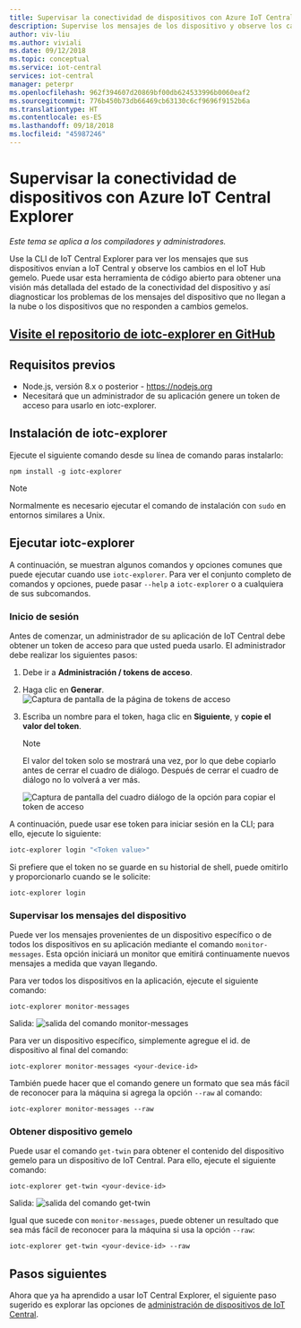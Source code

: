 ```yaml
---
title: Supervisar la conectividad de dispositivos con Azure IoT Central Explorer
description: Supervise los mensajes de los dispositivo y observe los cambios de los dispositivos gemelos mediante la CLI de IoT Central Explorer.
author: viv-liu
ms.author: viviali
ms.date: 09/12/2018
ms.topic: conceptual
ms.service: iot-central
services: iot-central
manager: peterpr
ms.openlocfilehash: 962f394607d20869bf00db624533996b0060eaf2
ms.sourcegitcommit: 776b450b73db66469cb63130c6cf9696f9152b6a
ms.translationtype: HT
ms.contentlocale: es-ES
ms.lasthandoff: 09/18/2018
ms.locfileid: "45987246"
---
```

# <a name="monitor-device-connectivity-using-the-azure-iot-central-explorer"></a>Supervisar la conectividad de dispositivos con Azure IoT Central Explorer

*Este tema se aplica a los compiladores y administradores.*

Use la CLI de IoT Central Explorer para ver los mensajes que sus dispositivos envían a IoT Central y observe los cambios en el IoT Hub gemelo. Puede usar esta herramienta de código abierto para obtener una visión más detallada del estado de la conectividad del dispositivo y así diagnosticar los problemas de los mensajes del dispositivo que no llegan a la nube o los dispositivos que no responden a cambios gemelos.

## <a name="visit-the-iotc-explorer-repo-in-githubhttpsakamsiotciotcexplorercligithub"></a>[Visite el repositorio de iotc-explorer en GitHub](https://aka.ms/iotciotcexplorercligithub)

## <a name="prerequisites"></a>Requisitos previos
+ Node.js, versión 8.x o posterior - https://nodejs.org
+ Necesitará que un administrador de su aplicación genere un token de acceso para usarlo en iotc-explorer.

## <a name="installing-iotc-explorer"></a>Instalación de iotc-explorer

Ejecute el siguiente comando desde su línea de comando paras instalarlo:

```
npm install -g iotc-explorer
```

> [!NOTE]
> Normalmente es necesario ejecutar el comando de instalación con `sudo` en entornos similares a Unix.

## <a name="running-iotc-explorer"></a>Ejecutar iotc-explorer

A continuación, se muestran algunos comandos y opciones comunes que puede ejecutar cuando use `iotc-explorer`. Para ver el conjunto completo de comandos y opciones, puede pasar `--help` a `iotc-explorer` o a cualquiera de sus subcomandos.

### <a name="login"></a>Inicio de sesión

Antes de comenzar, un administrador de su aplicación de IoT Central debe obtener un token de acceso para que usted pueda usarlo. El administrador debe realizar los siguientes pasos:
1. Debe ir a **Administración / tokens de acceso**. 
1. Haga clic en **Generar**.
![Captura de pantalla de la página de tokens de acceso](media/howto-use-iotc-explorer/accesstokenspage.png)

1. Escriba un nombre para el token, haga clic en **Siguiente**, y **copie el valor del token**.
    > [!NOTE]
    > El valor del token solo se mostrará una vez, por lo que debe copiarlo antes de cerrar el cuadro de diálogo. Después de cerrar el cuadro de diálogo no lo volverá a ver más.

    ![Captura de pantalla del cuadro diálogo de la opción para copiar el token de acceso](media/howto-use-iotc-explorer/copyaccesstoken.png)

A continuación, puede usar ese token para iniciar sesión en la CLI; para ello, ejecute lo siguiente:

```sh
iotc-explorer login "<Token value>"
```

Si prefiere que el token no se guarde en su historial de shell, puede omitirlo y proporcionarlo cuando se le solicite:

```
iotc-explorer login
```

### <a name="monitor-device-messages"></a>Supervisar los mensajes del dispositivo

Puede ver los mensajes provenientes de un dispositivo específico o de todos los dispositivos en su aplicación mediante el comando `monitor-messages`. Esta opción iniciará un monitor que emitirá continuamente nuevos mensajes a medida que vayan llegando.

Para ver todos los dispositivos en la aplicación, ejecute el siguiente comando:

```
iotc-explorer monitor-messages
```
Salida: ![salida del comando monitor-messages](media/howto-use-iotc-explorer/monitormessages.PNG)

Para ver un dispositivo específico, simplemente agregue el id. de dispositivo al final del comando:

```
iotc-explorer monitor-messages <your-device-id>
```

También puede hacer que el comando genere un formato que sea más fácil de reconocer para la máquina si agrega la opción `--raw` al comando:

```
iotc-explorer monitor-messages --raw
```

### <a name="get-device-twin"></a>Obtener dispositivo gemelo

Puede usar el comando `get-twin` para obtener el contenido del dispositivo gemelo para un dispositivo de IoT Central. Para ello, ejecute el siguiente comando:

```
iotc-explorer get-twin <your-device-id>
```

Salida: ![salida del comando get-twin](media/howto-use-iotc-explorer/getdevicetwin.PNG)

Igual que sucede con `monitor-messages`, puede obtener un resultado que sea más fácil de reconocer para la máquina si usa la opción `--raw`:

```
iotc-explorer get-twin <your-device-id> --raw
```

## <a name="next-steps"></a>Pasos siguientes
Ahora que ya ha aprendido a usar IoT Central Explorer, el siguiente paso sugerido es explorar las opciones de [administración de dispositivos de IoT Central](howto-manage-devices.md).
